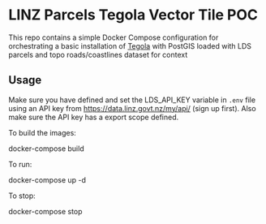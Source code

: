 # LINZ Parcels Tegola Vector Tile POC

This repo contains a simple Docker Compose configuration for orchestrating a basic installation of [Tegola](https://github.com/go-spatial/tegola) with PostGIS loaded with LDS parcels and topo roads/coastlines dataset for context

## Usage

Make sure you have defined and set the LDS_API_KEY variable in `.env` file using an API key from https://data.linz.govt.nz/my/api/ (sign up first). Also make sure the API key has a export scope defined.

To build the images:

docker-compose build

To run:

docker-compose up -d

To stop:

docker-compose stop
